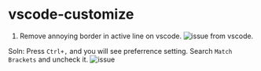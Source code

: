 # vscode-customize
1. Remove annoying border in active line on vscode.
![issue](https://i.imgur.com/meIYA11.png) 
from vscode.


Soln: Press `Ctrl+,` and you will see preferrence setting. Search `Match Brackets` and uncheck it.
![issue](https://i.imgur.com/D0qU69i.png)
